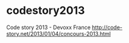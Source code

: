 codestory2013
=============

Code story 2013 - Devoxx France
http://code-story.net/2013/01/04/concours-2013.html
